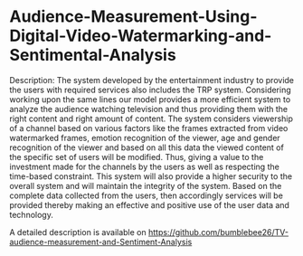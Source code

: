 # Audience-Measurement-Using-Digital-Video-Watermarking-and-Sentimental-Analysis

Description:
The system developed by the entertainment industry to provide
the users with required services also includes the TRP system. Considering
working upon the same lines our model provides a more efficient system to
analyze the audience watching television and thus providing them with the
right content and right amount of content. The system considers viewership of
a channel based on various factors like the frames extracted from video watermarked frames, emotion recognition of the viewer, age and gender recognition
of the viewer and based on all this data the viewed content of the specific
set of users will be modified. Thus, giving a value to the investment made
for the channels by the users as well as respecting the time-based constraint.
This system will also provide a higher security to the overall system and will
maintain the integrity of the system. Based on the complete data collected
from the users, then accordingly services will be provided thereby making an
effective and positive use of the user data and technology.

A detailed description is available on https://github.com/bumblebee26/TV-audience-measurement-and-Sentiment-Analysis
